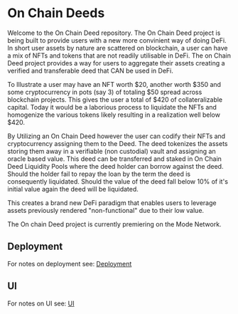 # On Chain Deeds 
Welcome to the On Chain Deed repository. The On Chain Deed project is being built to provide users with a new more convinient way of doing DeFi. In short user assets by nature are scattered on blockchain, a user can have a mix of NFTs and tokens that are not readily 
utilisable in DeFi. The on Chain Deed project provides a way for users to aggregate their assets creating a verified and transferable deed that CAN be used in DeFi. 

To Illustrate a user may have an NFT worth $20, another worth $350 and some cryptocurrency in pots (say 3) of totaling $50 spread across blockchain projects. This gives the user a total of $420 of collateralizable capital. Today it would be a  laborious process to liquidate the NFTs and homogenize the various tokens likely resulting in a realization well below $420. 

By Utilizing an On Chain Deed however the user can codify their NFTs and cryptocurrency assigning them to the Deed. The deed tokenizes the assets storing them away in a verifiable (non custodial) vault and assigning an oracle based value. This deed can be transferred and staked in On Chain Deed Liquidity Pools where the deed holder can borrow against the deed. Should the holder fail to repay the loan by the term the deed is consequently liquidated. Should the value of the deed fall below 10% of it's initial value again the deed will be liquidated. 

This creates a brand new DeFi paradigm that enables users to leverage assets previously rendered "non-functional" due to their low value. 

The On chain Deed project is currently premiering on the Mode Network. 

## Deployment 
For notes on deployment see:
[Deployment](dapp/evm/deploy/README.md)

## UI 
For notes on UI see: 
[UI](dapp/ui/README.md)
